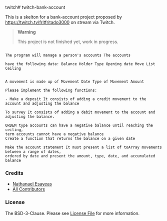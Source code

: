 twitch# twitch-bank-account

This is a skelton for a bank-account project proposed by https://twitch.tv/fritfritado3000 on stream via Twitch.

> **Warning**
>
> This project is not finished yet, work in progress.

``` text

The program will manage a person's accounts The accounts 

have the following data: Balance Holder Type Opening date Move List Ceiling


A movement is made up of Movement Date Type of Movement Amount

Please implement the following functions: 

- Make a deposit It consists of adding a credit movement to the account and adjusting the balance

To survey It consists of adding a debit movement to the account and adjusting the balance. 

ORDEM type accounts can have a negative balance until reaching the ceiling, 
term accounts cannot have a negative balance
Create a function that returns the balance on a given date

Make the account statement It must present a list of toArray movements between a range of dates,
ordered by date and present the amount, type, date, and accumulated balance

```


### Credits

- [Nathanael Esayeas](https://github.com/ghostwriter)
- [All Contributors](https://github.com/ghostwriter/twitch-bank-account/contributors)

### License

The BSD-3-Clause. Please see [License File](./LICENSE) for more information.
